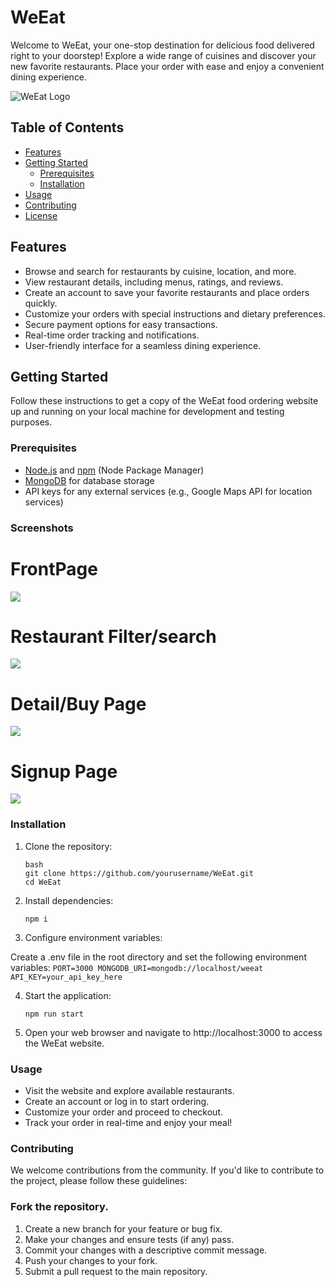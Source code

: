 # WeEat

Welcome to WeEat, your one-stop destination for delicious food delivered right to your doorstep! Explore a wide range of cuisines and discover your new favorite restaurants. Place your order with ease and enjoy a convenient dining experience.

![WeEat Logo](https://i.imgur.com/kCCNUfp.png)

## Table of Contents

- [Features](#features)
- [Getting Started](#getting-started)
  - [Prerequisites](#prerequisites)
  - [Installation](#installation)
- [Usage](#usage)
- [Contributing](#contributing)
- [License](#license)

## Features

- Browse and search for restaurants by cuisine, location, and more.
- View restaurant details, including menus, ratings, and reviews.
- Create an account to save your favorite restaurants and place orders quickly.
- Customize your orders with special instructions and dietary preferences.
- Secure payment options for easy transactions.
- Real-time order tracking and notifications.
- User-friendly interface for a seamless dining experience.

## Getting Started

Follow these instructions to get a copy of the WeEat food ordering website up and running on your local machine for development and testing purposes.

### Prerequisites

- [Node.js](https://nodejs.org/) and [npm](https://www.npmjs.com/) (Node Package Manager)
- [MongoDB](https://www.mongodb.com/) for database storage
- API keys for any external services (e.g., Google Maps API for location services)

### Screenshots
# FrontPage
  ![](https://i.imgur.com/rqeob18.jpeg)

# Restaurant Filter/search
  ![](https://i.imgur.com/2JMB9hL.png)

# Detail/Buy Page
  ![](https://i.imgur.com/LKzeADy.png)

# Signup Page
  ![](https://i.imgur.com/zGFDuU2.png)

### Installation

1. Clone the repository:
   ```
   bash
   git clone https://github.com/yourusername/WeEat.git
   cd WeEat
   ```
2. Install dependencies:

   ```
   npm i
   ```

3. Configure environment variables:

Create a .env file in the root directory and set the following environment variables:
`PORT=3000
    MONGODB_URI=mongodb://localhost/weeat
    API_KEY=your_api_key_here`

4. Start the application:

   ```
   npm run start
   ```

5. Open your web browser and navigate to http://localhost:3000 to access the WeEat website.

### Usage

- Visit the website and explore available restaurants.
- Create an account or log in to start ordering.
- Customize your order and proceed to checkout.
- Track your order in real-time and enjoy your meal!

### Contributing

We welcome contributions from the community. If you'd like to contribute to the project, please follow these guidelines:

### Fork the repository.

1. Create a new branch for your feature or bug fix.
2. Make your changes and ensure tests (if any) pass.
3. Commit your changes with a descriptive commit message.
4. Push your changes to your fork.
5. Submit a pull request to the main repository.
